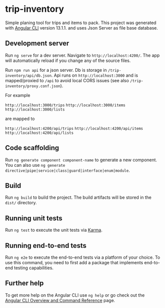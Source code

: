 


# trip-inventory

Simple planing tool for trips and items to pack.
This project was generated with [Angular CLI](https://github.com/angular/angular-cli) version 13.1.1.
and uses Json Server as file base database.

## Development server

Run `ng serve` for a dev server. Navigate to `http://localhost:4200/`. The app will automatically reload if you change any of the source files.


Run `npm run api` for a json server. Db is storage in `/trip-inventory/api/db.json`.
Api runs on `http://localhost:3000` and is mapped/proxied to `/api` to avoid local CORS 
issues (see also `/trip-inventory/proxy.conf.json`).


For example 

`http://localhost:3000/trips`
`http://localhost:3000/items`
`http://localhost:3000/lists`

are mapped to 

`http://localhost:4200/api/trips`
`http://localhost:4200/api/items`
`http://localhost:4200/api/lists`




## Code scaffolding

Run `ng generate component component-name` to generate a new component. You can also use `ng generate directive|pipe|service|class|guard|interface|enum|module`.

## Build

Run `ng build` to build the project. The build artifacts will be stored in the `dist/` directory.

## Running unit tests

Run `ng test` to execute the unit tests via [Karma](https://karma-runner.github.io).

## Running end-to-end tests

Run `ng e2e` to execute the end-to-end tests via a platform of your choice. To use this command, you need to first add a package that implements end-to-end testing capabilities.

## Further help

To get more help on the Angular CLI use `ng help` or go check out the [Angular CLI Overview and Command Reference](https://angular.io/cli) page.
